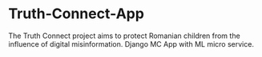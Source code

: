 # Truth-Connect-App
The Truth Connect project aims to protect Romanian children from the influence of digital misinformation. Django MC App with ML micro service.
